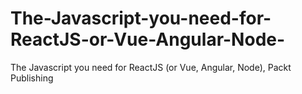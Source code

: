 # The-Javascript-you-need-for-ReactJS-or-Vue-Angular-Node-
The Javascript you need for ReactJS (or Vue, Angular, Node), Packt Publishing
